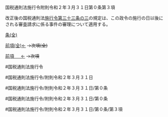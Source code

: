 国税通則法施行令附則令和２年３月３１日第０条第３項

改正後の国税通則法[施行令第三十三条の三](国税通則法施行＿令＿第３３条の３第１項)の規定は、この政令の施行の日以後にされる審査請求に係る事件の審理について適用する。

[条(全)](国税通則法施行＿令附則令和２年３月３１日第０条_.md)

[前項(全)←](国税通則法施行＿令附則令和２年３月３１日第０条第２項_.md)  ~~→次項(全)~~

[前項 　 ←](国税通則法施行＿令附則令和２年３月３１日第０条第２項.md)  ~~→次項~~



#国税通則法施行令

#国税通則法施行令/附則令和２年３月３１日

#国税通則法施行令/附則令和２年３月３１日/第０条

#国税通則法施行令/附則令和２年３月３１日/第０条

#国税通則法施行令/附則令和２年３月３１日/第０条/第３項

